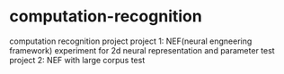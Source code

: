 # computation-recognition
computation recognition project
project 1: NEF(neural engneering framework) experiment for 2d neural representation and parameter test
project 2: NEF with large corpus test
